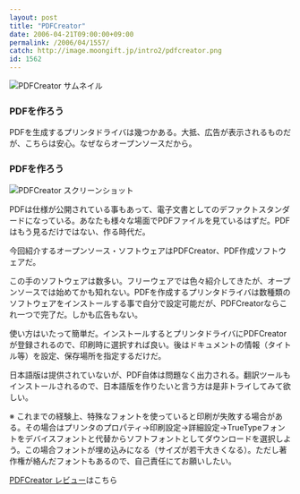 ```yaml
---
layout: post
title: "PDFCreator"
date: 2006-04-21T09:00:00+09:00
permalink: /2006/04/1557/
catch: http://image.moongift.jp/intro2/pdfcreator.png
id: 1562
---
```

 ![PDFCreator サムネイル](http://image.moongift.jp/intro2/pdfcreator.t.png "PDFCreator サムネイル")
  

### PDFを作ろう
  
PDFを生成するプリンタドライバは幾つかある。大抵、広告が表示されるものだが、こちらは安心。なぜならオープンソースだから。  
<!--more-->  

### PDFを作ろう
  

![PDFCreator スクリーンショット](http://image.moongift.jp/intro2/pdfcreator.png "PDFCreator スクリーンショット")

  

PDFは仕様が公開されている事もあって、電子文書としてのデファクトスタンダードになっている。あなたも様々な場面でPDFファイルを見ているはずだ。PDFはもう見るだけではない、作る時代だ。

  

今回紹介するオープンソース・ソフトウェアはPDFCreator、PDF作成ソフトウェアだ。

  

この手のソフトウェアは数多い。フリーウェアでは色々紹介してきたが、オープンソースでは始めてかも知れない。PDFを作成するプリンタドライバは数種類のソフトウェアをインストールする事で自分で設定可能だが、PDFCreatorならこれ一つで完了だ。しかも広告もない。

  

使い方はいたって簡単だ。インストールするとプリンタドライバにPDFCreatorが登録されるので、印刷時に選択すれば良い。後はドキュメントの情報（タイトル等）を設定、保存場所を指定するだけだ。

  

日本語版は提供されていないが、PDF自体は問題なく出力される。翻訳ツールもインストールされるので、日本語版を作りたいと言う方は是非トライしてみて欲しい。

  

※ これまでの経験上、特殊なフォントを使っていると印刷が失敗する場合がある。その場合はプリンタのプロパティ→印刷設定→詳細設定→TrueTypeフォントをデバイスフォントと代替からソフトフォントとしてダウンロードを選択しよう。この場合フォントが埋め込みになる（サイズが若干大きくなる）。ただし著作権が絡んだフォントもあるので、自己責任にてお願いしたい。

  

[PDFCreator レビュー](http://oss.moongift.jp/review/i-1563.html)はこちら

